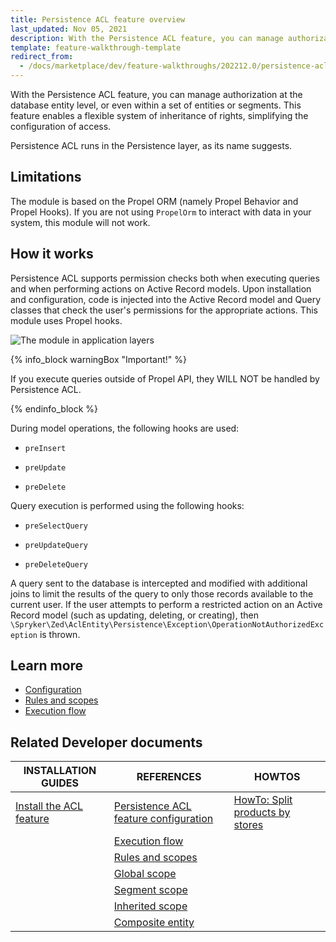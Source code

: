 ```yaml
---
title: Persistence ACL feature overview
last_updated: Nov 05, 2021
description: With the Persistence ACL feature, you can manage authorization at the database entity level, or even within a set of entities or segments.
template: feature-walkthrough-template
redirect_from:
  - /docs/marketplace/dev/feature-walkthroughs/202212.0/persistence-acl-feature-walkthrough/persistence-acl-feature-walkthrough.html
---
```


With the Persistence ACL feature, you can manage authorization at the database entity level, or even within a set of entities or segments. This feature enables a flexible system of inheritance of rights, simplifying the configuration of access.

Persistence ACL runs in the Persistence layer, as its name suggests.

## Limitations
The module is based on the Propel ORM (namely Propel Behavior and Propel Hooks). If you are not using `PropelOrm` to interact with data in your system, this module will not work.



## How it works

Persistence ACL supports permission checks both when executing queries and when performing actions on Active Record models. Upon installation and configuration, code is injected into the Active Record model and Query classes that check the user's permissions for the appropriate actions. This module uses Propel hooks.

![The module in application layers](https://confluence-connect.gliffy.net/embed/image/13f16eaa-9491-43ab-887d-0004c716eef4.png?utm_medium=live&utm_source=custom)

{% info_block warningBox "Important!" %}

If you execute queries outside of Propel API, they WILL NOT be handled by Persistence ACL.

{% endinfo_block %}

During model operations, the following hooks are used:

- `preInsert`

- `preUpdate`

- `preDelete`



Query execution is performed using the following hooks:

- `preSelectQuery`

- `preUpdateQuery`

- `preDeleteQuery`

A query sent to the database is intercepted and modified with additional joins to limit the results of the query to only those records available to the current user. If the user attempts to perform a restricted action on an Active Record model (such as updating, deleting, or creating), then `\Spryker\Zed\AclEntity\Persistence\Exception\OperationNotAuthorizedException` is thrown.

## Learn more

- [Configuration](/docs/pbc/all/merchant-management/{{page.version}}/marketplace/marketplace-merchant-portal-core-feature-overview/persistence-acl-configuration.html)
- [Rules and scopes](/docs/pbc/all/user-management/{{page.version}}/marketplace/persistence-acl-feature-overview/rules-and-scopes/rules-and-scopes.html)
- [Execution flow](/docs/marketplace/dev/feature-walkthroughs/{{page.version}}/persistence-acl-feature-walkthrough/execution-flow.html)

## Related Developer documents

|INSTALLATION GUIDES  | REFERENCES  | HOWTOS  |
|---------|---------|---------|
| [Install the ACL feature](/docs/pbc/all/user-management/{{page.version}}/base-shop/install-and-upgrade/install-the-acl-feature.html)   | [Persistence ACL feature configuration](/docs/pbc/all/merchant-management/{{page.version}}/marketplace/marketplace-merchant-portal-core-feature-overview/persistence-acl-configuration.html) | [HowTo: Split products by stores](/docs/marketplace/dev/howtos/how-to-split-products-by-stores.html)|
|  | [Execution flow](/docs/marketplace/dev/feature-walkthroughs/{{page.version}}/persistence-acl-feature-walkthrough/execution-flow.html) |    |
|  | [Rules and scopes](/docs/pbc/all/user-management/{{page.version}}/marketplace/persistence-acl-feature-overview/rules-and-scopes/rules-and-scopes.html) |    |
|  | [Global scope](/docs/pbc/all/user-management/{{page.version}}/marketplace/persistence-acl-feature-overview/rules-and-scopes/global-scope.html) |    |
|  | [Segment scope](/docs/pbc/all/user-management/{{page.version}}/marketplace/persistence-acl-feature-overview/rules-and-scopes/segment-scope.html) |  |
|  | [Inherited scope](/docs/pbc/all/user-management/{{page.version}}/marketplace/persistence-acl-feature-overview/rules-and-scopes/inherited-scope.html) |  |
|  | [Composite entity](/docs/pbc/all/user-management/{{page.version}}/marketplace/persistence-acl-feature-overview/rules-and-scopes/composite-entity.html) |   |
